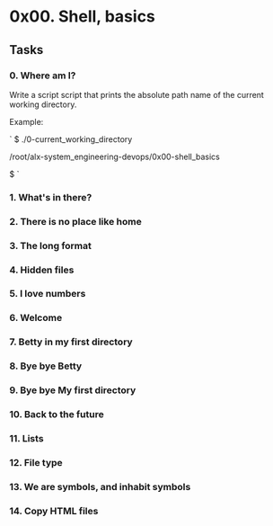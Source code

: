 # 0x00. Shell, basics

## Tasks

### 0. Where am I?

Write a script script that prints the absolute path name of the current working directory.

Example:


` $ ./0-current_working_directory

/root/alx-system_engineering-devops/0x00-shell_basics

$ `

### 1. What's in there?

### 2. There is no place like home

### 3. The long format

### 4. Hidden files

### 5. I love numbers

### 6. Welcome

### 7. Betty in my first directory

### 8. Bye bye Betty

### 9. Bye bye My first directory

### 10. Back to the future

### 11. Lists

### 12. File type

### 13. We are symbols, and inhabit symbols

### 14. Copy HTML files

